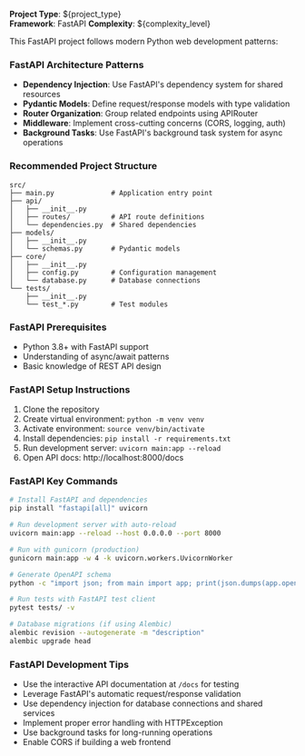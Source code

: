 <!-- REPLACE:architecture -->
**Project Type**: ${project_type}  
**Framework**: FastAPI
**Complexity**: ${complexity_level}

This FastAPI project follows modern Python web development patterns:

### FastAPI Architecture Patterns
- **Dependency Injection**: Use FastAPI's dependency system for shared resources
- **Pydantic Models**: Define request/response models with type validation
- **Router Organization**: Group related endpoints using APIRouter
- **Middleware**: Implement cross-cutting concerns (CORS, logging, auth)
- **Background Tasks**: Use FastAPI's background task system for async operations

### Recommended Project Structure
```
src/
├── main.py              # Application entry point
├── api/
│   ├── __init__.py
│   ├── routes/          # API route definitions
│   └── dependencies.py  # Shared dependencies
├── models/
│   ├── __init__.py
│   └── schemas.py       # Pydantic models
├── core/
│   ├── __init__.py
│   ├── config.py        # Configuration management
│   └── database.py      # Database connections
└── tests/
    ├── __init__.py
    └── test_*.py        # Test modules
```
<!-- /REPLACE:architecture -->

<!-- REPLACE:getting-started -->
### FastAPI Prerequisites
- Python 3.8+ with FastAPI support
- Understanding of async/await patterns
- Basic knowledge of REST API design

### FastAPI Setup Instructions
1. Clone the repository
2. Create virtual environment: `python -m venv venv`
3. Activate environment: `source venv/bin/activate`
4. Install dependencies: `pip install -r requirements.txt`
5. Run development server: `uvicorn main:app --reload`
6. Open API docs: http://localhost:8000/docs

### FastAPI Key Commands
```bash
# Install FastAPI and dependencies
pip install "fastapi[all]" uvicorn

# Run development server with auto-reload
uvicorn main:app --reload --host 0.0.0.0 --port 8000

# Run with gunicorn (production)
gunicorn main:app -w 4 -k uvicorn.workers.UvicornWorker

# Generate OpenAPI schema
python -c "import json; from main import app; print(json.dumps(app.openapi(), indent=2))" > openapi.json

# Run tests with FastAPI test client
pytest tests/ -v

# Database migrations (if using Alembic)
alembic revision --autogenerate -m "description"
alembic upgrade head
```

### FastAPI Development Tips
- Use the interactive API documentation at `/docs` for testing
- Leverage FastAPI's automatic request/response validation
- Use dependency injection for database connections and shared services
- Implement proper error handling with HTTPException
- Use background tasks for long-running operations
- Enable CORS if building a web frontend
<!-- /REPLACE:getting-started -->